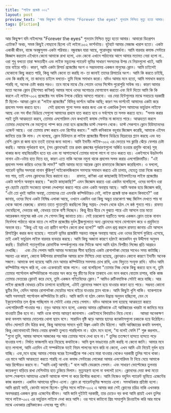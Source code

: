 ```yaml
---
title: "লাইফ প্রজেক্ট ০০২"
layout: post
preview_text: 'আর কিছুক্ষণ যদি নাইলসের "Forever the eyes" শুনতাম নিশ্চিত মৃত্যু হতো আমার। আবারো ডিপ্রেশন এ্যাটাক? অথচ, সমস্ত কিছুই গোছানো ছিলো ওই লাইফ:০০২ ভার্শনটায়। হুটহাট আমার মেজাজ খারাপ হতো। একটা একাকী জীবন, বাজে অবন্ধুসুলভ একটা পরিবার। '
tags: [Fiction]
---
```


আর কিছুক্ষণ যদি নাইলসের "Forever the eyes" শুনতাম নিশ্চিত মৃত্যু হতো আমার। আবারো ডিপ্রেশন এ্যাটাক? অথচ, সমস্ত কিছুই গোছানো ছিলো ওই লাইফ:০০২ ভার্শনটায়। হুটহাট আমার মেজাজ খারাপ হতো। একটা একাকী জীবন, বাজে অবন্ধুসুলভ একটা পরিবার। বন্ধুবান্ধব যারা আছে, পুরোদস্তুর আবর্জনা। আমি বারবার কমান্ড সেন্টারে জিজ্ঞাস করতাম এইখানে কেনো আমাকে রাখা হলো, এবং কেনো এখানে পাঠানোর আগে আমার মতামত নেয়া হলো না.. ওরা শুধু বলতো তারা ক্ষমতাহীন এবং লাইফ মড্যুলের প্যারেন্ট ভূমির সাধারণ সদস্যদের উপর যে নিয়মগুলো খাটে, আমি তার বাইরে পড়ি। কারণ, আমি একটা রিসার্চ প্রজেক্টের অংশ ও সম্ভাবনাময় একজন মানুষের ক্লোন। 
আমি চাইলেই যেকোনো কিছু করতে পারি, কিন্তু আমি কেনো তা করছি না- তা জানাই তাদের রিসার্চের অংশ। আমি কি করতে চাইছি, এবং কি করছি না, তা জানতে চাইলে বলতো- তুমি নিজে সমাধান করো। যদিও আমার মনে হতো, আমি সমাধান করতে পারছি না, অনেক চেষ্টা করার পরও। তবে মাঝে মাঝে টের পেতাম ওদের সিস্টেম পুরোপুরি সাউন্ড নয়। কারণ আমার মতো অনেক ক্লোন (বিশেষত কণিকা) আমার সাথে ওদের অগোচরে যোগাযোগ করতো এবং হিন্ট দিতো আমি কি কি করলে এই লাইফ-০০২ প্রজেক্টের সব বাউন্ড টপকে বেরিয়ে আসতে পারবো। ওর দেয়া হিন্টগুলোর মাঝে সবচেয়ে দরকারী টি ছিলো- আমরা ক্লোন রা "লাইফ প্রজেক্টের" বিভিন্ন ভার্শনে আটক আছি; কারণ সব ভার্শনেই আমাদের একটা করে প্রবলেম সলভ করতে হবে। 
&nbsp;
&nbsp;
সেই প্রবলেম গুলো সলভ করার জন্য এক বা একাধিক টুলস আমাদের ভার্চুয়াল লাইফে আছে এবং সব বাঁধা ডিঙিয়ে সেগুলো আমাদের প্রথমে হাত করতে হবে ও সর্বশেষে তা সলভ করতে হবে। "সলভ করার পরই তুমি আত্মহত্যা করবে, তোমার এলগোরিদম যেন কখনোই কমান্ড সেন্টার না জানতে পারে। আত্মহত্যা করলে তোমার দেহাবশেষ কে মহাশূন্যে পাম্প করে দেয়া হবে প্রজেক্টের ডাস্ট সেকশন থেকে। ডাস্ট সেকশনে ক্লোন হিউম্যানদের এজেন্ট আছে। ওরা তোমায় রক্ষা করবে এবং রিস্টোর করবে।" আমি কনিকাকে বহুবার জিজ্ঞেস করেছি, আমাকে এইসব জানিয়ে তার কি লাভ। সে বলেছে, ক্লোন হিউম্যান রা লাইফ প্রজেক্টের সীমানা ডিঙিয়ে বিদ্রোহের প্ল্যান করছে এবং যত বেশি ক্লোন রা জমা হবে ততই তাদের জন্য ভালো। আমি ইদানীং লাইফ-০০২ এর ভেতরে সব ক্লান্তি ঝেঁড়ে ফেলার চেষ্টা করছি। 
আমার পূর্বধারণা বলে, (সব ক্লোনদেরই তার প্রথম প্রজন্মের পূর্বধারণাগুলো অর্জিত হওয়ার প্রযুক্তি থাকে) সুস্থ থাকার জন্য বাছবিচারহীন হতে হয় এবং যা আপাতঅর্থে তোমার ভালো লাগে না তাও করতে হয়। একইসাথে উদ্ভটদর্শন নানান এটা-ওটায় হাত দিতে হয়, কারণ এতে নাকি অনেক নমুনা থাকে প্রবলেম সলভ করার এলগোরিদমটির। "এই প্রবলেম সলভ করিয়ে ওদের কি লাভ?" আমি আমার মতো আরেক ক্লোন রাফাতকে জিজ্ঞেস করেছিলাম। ও বললো, প্যারেন্ট ভূমির সদস্যরা নানান ঝুঁকিপূর্ণ সাইকোলজিক্যাল সমস্যার সমাধান করতে এটা চালায়, যেহেতু তারা নিজে করতে ভয় পায়, তাই এসব ক্লোনদের দিয়ে করানো হয়। 
&nbsp;
&nbsp;
রাফাত, কণিকা এরা কাছাকাছি টাইমলাইনের লাইফ প্রজেক্টের একটা ভার্শনে অবস্থান করছে। "কতটা কাছাকাছি?" এমন জিজ্ঞেস করতে ওরা একদিন বলেছিলো, ওদের ভার্শনে ওরা খুব ছোটো ছোটো সংকেতে হালকা লেখাপড়া করতে পারে এমন একটা অবস্থায় আছে। আমি অবাক হয়ে জিজ্ঞেস করি, "এটা তো খুবই আদিম অবস্থা, তোমাদের তো এমনকি কম্পিউটারও নেই, লাইফ প্রজেক্ট হ্যাক করলে কিভাবে?" ওরা জানায়, ওদের মিথে একটা নিষিদ্ধ এলাকা আছে, ওখানে একদিন ওরা কিছু অদ্ভুত চারকোণা স্বচ্ছ জিনিস দেখতে পায় যা থেকে আলো বেরুচ্ছে। রাফাত তাতে গুতোগুতি করছিলো কিছু সপ্তাহ- সেখান থেকে হঠাৎ সে কন্ঠ শুনতে পায়। রাফাত ভেবেছিলো, দেবতার কন্ঠ, বোধহয় তাকে বাণী দিচ্ছেন। 
কিন্তু ধীরে ধীরে সে বুঝতে পারে এটা আসলে তার মতো আরেকজন মানুষের কন্ঠ এবং সে গোপন কিছু জানাতে চায়। সেই চারকোণা যন্ত্রটিতে অপর একজন ক্লোন তাকে নানান নির্দেশনা পাঠাতে থাকে যাতে সে লাইফ প্রজেক্টের দুর্বল ব্রীজগুলোতে অন্য ক্লোনদের সাথে যোগাযোগ করে ও প্রযুক্তিতে অভ্যস্ত হয়। "কিন্তু এই যন্ত্র এত প্রাচীণ ভার্শনে কেনো রাখা হলো?" আমি এমন প্রশ্ন করলে রাফাত জানায় এটা আসলে রিসাইক্লিং করার জন্য হয়েছে। প্যারেন্ট ভূমির প্রজেক্টটা সম্ভবত নাজুক অবস্থায় আছে এবং ওদের রিসোর্স ফুরিয়ে এসেছে, তাই একই ভার্চুয়াল লাইফ বারবার ব্যবহার করছে। আমি কিছু অজানা কারণে হঠাৎই কয়েকদিন খুব উদ্দীপনা অনুভব করছি। চিরদিনই গতানুগতিক রোমান্টিক সম্পর্কগুলোয় নাক সিটকে আসা আমি হঠাৎ বিপরীত লিঙ্গের প্রতি আগ্রহও দেখাচ্ছি। 
&nbsp;
&nbsp;
এবং টের পেলাম আমি আমার সংস্কারের সীমা ছাড়িয়ে একটা রোগাপটকা মেয়ের সাথেও সময় কাটাচ্ছি। সম্ভবত এর কারণ, কোনো উদ্দীপনার রাসায়নিক আমার রক্তে মিশিয়ে দেয়া হয়েছে, ক্লোনরাও কোনো কারণে ইদানীং অনেক সজাগ। আমাকে বলা হয়েছে আমি যেন আমার কম্পিউটারে সবসময় চোখ রাখি, এবং বিদ্যুতে সংযুক্ত রাখি। যদিও আমি কম্পিউটার পছন্দ করি না, এবং একেবারেই বাজে লাগে। ওরা বলেছিলো "তোমার নিজ থেকে কিছু করতে হবে না, তুমি তোমার পার্সোনাল কম্পিউটারকে পাওয়ার অন করে শুধু স্ক্রীণের দিকে তাকাবে এবং ভান করবে বোতাম চাপার, বাকি কাজ তোমার ভেতরের ক্লোনই করে দেবে, তুমি একজন গণিতবিদের ক্লোন।" 
আমিও রুটিনমাফিক সেটাই করে যাচ্ছি। আর লাইফ প্রজেক্টে বোধহয় রেইড চালানো হয়েছিলো, এটাই ক্লোনদের সজাগ হয়ে যাওয়ার কারণ হতে পারে। সম্ভবত কোনো ছুটির দিন, যেদিন আমার রোগাপটকা মেয়েটার সাথে বাইরে যাওয়ার প্ল্যান থাকে। আমি কিছুটা খুশি থাকি। ব্যাকপ্যাকে আমি সবসময়ই পার্সোনাল কম্পিউটার টা রাখি। আমি জানি না হঠাৎ কেমন উদ্ভ্রান্ত অনুভব হচ্ছিলো, যেন যে ইকুয়েশনটার তল খুঁজে পাচ্ছিলাম না সেটাই এবার পেয়ে গেলাম। যদিও আমাকে বলা হয়েছে আত্মহত্যা করতে এলগোরিদমটি পাওয়ার পর। তবুও আমার মনে হলো, একবার আমার প্রেমিকাকে এই আবিষ্কারের খবরটা না জানিয়ে মরে যাওয়াটা ঠিক হবে না। আমি ওকে বাসায় আমন্ত্রণ জানালাম। একইসাথে বিদায়টাও নিয়ে নেবো। 
&nbsp;
&nbsp;
আমরা অনেকক্ষণ কথা বললাম আমার দোতলার খোলা ছাদে বসে। সারাদিন বৃষ্টি ঝড়ে আমার ছাদের ক্যাকটাসগুলো চকচকে হয়ে উঠেছিল। যদিও ঘোলাটে চাঁদ উঠার কথা, কিন্তু আমাদের সামনে খুবই উজ্বল একটা চাঁদ উঠলো। আমি আবিষ্কারের কথাটা বললাম, কিন্তু কোনোভাবেই বিদায় নেয়ার প্রসঙ্গটা তুলতে পারছিলাম না। হঠাৎ মনে হলো, "যা বলেই ফেলি !" শুরু করলাম.. "শুনো তুলি, আমার আসলে আজকের পর আর তোমার সাথে দেখা হবে না।" তুলির ততক্ষণে হাসতে হাসতে পড়ে যাওয়ার দশা। নির্ঘাত ফাজলামি ধরে নিয়েছে কথাটাকে। আমি ভুল ভাঙানোর চেষ্টা করছি না কেনো জানি। আমার মনে হতে লাগলো, আমি এতদিন এই সম্পর্কটাকে যতই নিয়ম পালনের মনে করি না কেনো, এখন আমি এটা নিয়েই দুর্বল হয়ে যাচ্ছি। 
এবং,মনে হচ্ছে আমার শোবার ঘরের ইলেকট্রিকে শক খেয়ে মারা যাওয়ার থেকেও দরকারী তুলির সাথে থাকা। এর মানে আমি আত্মহত্যা করতে পারছি না এবং কমান্ড সেন্টারের লোকেরা আমার এলগোরিদম টা নিয়ে যেয়ে আমাকে আর রিস্টোরও করবে না। "আমি একটু আসছি।" বলে আমি বেডরুমে গেলাম। এবং সাধারণ ভোল্টেজের তুলনায় কয়েকগুণ বাড়িয়ে রাখা মেশিনটায় হাত ঢুকিয়ে দিলাম। মৃত্যুযন্ত্রণা হলো না বললেই চলে। ক্লোনদের দেয়া কথা মতো ডাম্প সেকশনে আমাদের এজেন্ট আমাকে পাম্প না করে রিস্টোর করলো। আমি নিজেও বহুদিন প্যারেন্ট ভূমিতে এজেন্টের কাজ করলাম। 
একদিন আমাদের মুক্তিও এলো। ক্লোন রা প্যারেন্টভূমির ক্ষমতায় এলো। সমঅধিকার প্রতিষ্ঠা হলো। আমি প্রায়ই ভাবি, কোনটা ভালো ছিলো- তুলির সাথে লাইফ-০০২ এ আমার করা সেই ক্লোনের চরিত্র নাকি এখনকার অবসরপ্রাপ্ত একজন ক্লান্ত এজেন্টের জীবন। আমি জানি দুইটাই দরকারী, তার চেয়েও বড় কথা আমি প্রায়ই এখন তুলির সাথে লাইফ-০০২ এর ভার্চুয়াল লাইফে দেখা করে আসি। ওর সাথে কাটানো প্রিয় সময়গুলি রিওয়াইন্ড করি আর মাঝে মাঝে এখনকার প্রেমিকাকেও এসবের গল্প বলি।

